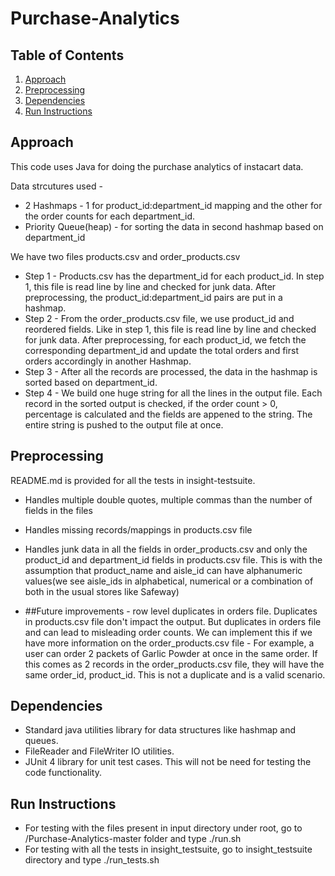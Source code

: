 # Purchase-Analytics

## Table of Contents
1. [Approach](README.md#Approach)
2. [Preprocessing](README.md#Preprocessing)
2. [Dependencies](README.md#Dependencies)
3. [Run Instructions](README.md#Run-Instructions)

## Approach

This code uses Java for doing the purchase analytics of instacart data.

Data strcutures used - 
* 2 Hashmaps - 1 for product_id:department_id mapping and the other for the order counts for each department_id.
* Priority Queue(heap) - for sorting the data in second hashmap based on department_id

We have two files products.csv and order_products.csv
* Step 1 - Products.csv has the department_id for each product_id. In step 1, this file is read line by line and checked for junk data. After preprocessing, the product_id:department_id pairs are put in a hashmap.
* Step 2 - From the order_products.csv file, we use product_id and reordered fields. Like in step 1, this file is read line by line and checked for junk data. After preprocessing, for each product_id, we fetch the corresponding department_id and update the total orders and first orders accordingly in another Hashmap.
* Step 3 - After all the records are processed, the data in the hashmap is sorted based on department_id.
* Step 4 - We build one huge string for all the lines in the output file. Each record in the sorted output is checked, if the order count > 0, percentage is calculated and the fields are appened to the string. The entire string is pushed to the output file at once.

## Preprocessing

README.md is provided for all the tests in insight-testsuite.
* Handles multiple double quotes, multiple commas than the number of fields in the files
* Handles missing records/mappings in products.csv file
* Handles junk data in all the fields in order_products.csv and only the product_id and department_id fields in products.csv file. This is with the assumption that product_name and aisle_id can have alphanumeric values(we see aisle_ids in alphabetical, numerical or a combination of both in the usual stores like Safeway)

* ##Future improvements - row level duplicates in orders file. Duplicates in products.csv file don't impact the output. But duplicates in orders file and can lead to misleading order counts. 
We can implement this if we have more information on the order_products.csv file - For example, a user can order 2 packets of Garlic Powder at once in the same order. If this comes as 2 records in the order_products.csv file, they will have the same order_id, product_id. This is not a duplicate and is a valid scenario.

## Dependencies

* Standard java utilities library for data structures like hashmap and queues.
* FileReader and FileWriter IO utilities.
* JUnit 4 library for unit test cases. This will not be need for testing the code functionality.

## Run Instructions

* For testing with the files present in input directory under root, go to /Purchase-Analytics-master folder and type ./run.sh
* For testing with all the tests in insight_testsuite, go to insight_testsuite directory and type ./run_tests.sh
